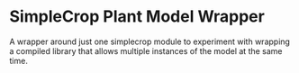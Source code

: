 # SimpleCrop Plant Model Wrapper

A wrapper around just one simplecrop module to experiment with wrapping a compiled library that allows multiple instances of the model at the same time.